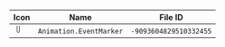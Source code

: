 | Icon | Name | File ID |
| ---  | ---  | ---     |
| ![](Animation.EventMarker.png) | `Animation.EventMarker` | `-9093604829510332455` |
